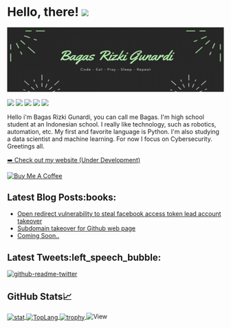 # Hello, there! <img src="https://raw.githubusercontent.com/MartinHeinz/MartinHeinz/master/wave.gif" width="30px">
<img src="https://github.com/w1th0ut/w1th0ut/blob/main/w1th0ut-banner.png">
<p><a href="https://www.twitter.com/bags_rg" target="_blank"><img src="https://img.shields.io/badge/twitter-%231DA1F2.svg?&style=for-the-badge&logo=twitter&logoColor=white" height=25></a> <a href="https://www.linkedin.com/in/bagasgunardi" target="_blank"><img src="https://img.shields.io/badge/linkedin-%230077B5.svg?&style=for-the-badge&logo=linkedin&logoColor=white" height=25></a> <a href="https://www.instagram.com/bags.rz" target="_blank"><img src="https://img.shields.io/badge/instagram-%23E4405F.svg?&style=for-the-badge&logo=instagram&logoColor=white" height=25></a> <a href="https://medium.com/@bagasgunardi" target="_blank"><img src="https://img.shields.io/badge/medium-%2312100E.svg?&style=for-the-badge&logo=medium&logoColor=white" height=25></a> <a href="https://dev.to/w1th0ut" target="_blank"><img src="https://img.shields.io/badge/DEV.TO-%230A0A0A.svg?&style=for-the-badge&logo=dev-dot-to&logoColor=white" height=25></a></p>
Hello i'm Bagas Rizki Gunardi, you can call me Bagas. I'm high school student at an Indonesian school. I really like technology, such as robotics, automation, etc. My first and favorite language is Python. I'm also studying a data scientist and machine learning. For now I focus on Cybersecurity. Greetings all.
<p><a href="https://w1th0ut.github.io" target="_blank">➡️ Check out my website (Under Development)</a></p>
  <a href="https://www.buymeacoffee.com/bagas" target="_blank" rel="noreferrer nofollow">
      <img src="https://cdn.buymeacoffee.com/buttons/default-orange.png" alt="Buy Me A Coffee" height="40" width="170" >
    </a>
<h2>Latest Blog Posts:books:</h2>
  <ul>
    <li><a href="https://medium.com/@bagasgunardi/open-redirect-xss-to-stealing-facebook-token-49fb476c2f3b?source=user_profile---------0----------------------------" target="_blank">Open redirect vulnerability to steal facebook access token lead account takeover</a></li><li><a href="https://medium.com/@bagasgunardi/how-github-page-takeover-works-66a232dff355?source=user_profile---------0----------------------------">Subdomain takeover for Github web page</a></li><li><a href="javascript:alert('Coming Soon!')">Coming Soon..</a></li>
  </ul>
<h2>Latest Tweets:left_speech_bubble:</h2>
<p><a href="https://twitter.com/bags_rg" target="_blank"><img src="https://github-readme-twitter.gazf.vercel.app/api?id=bags_rg&amp;layout=wide" alt="github-readme-twitter"></a></p>
<h2>GitHub Stats&#x1f4c8;</h2>
<a href="https://github.com/w1th0ut/">
  <img align="center" src="https://github-readme-stats.vercel.app/api?username=w1th0ut&show_icons=true" alt="stat"/>
</a>

<a href="https://github.com/w1th0ut/">
  <img align="center" src="https://github-readme-stats.vercel.app/api/top-langs/?username=w1th0ut" alt="TopLang"/>
</a>
<a href="https://github.com/w1th0ut/">
  <img align="center" src="https://github-profile-trophy.vercel.app/?username=w1th0ut&theme=onedark" alt="trophy"/>
</a>

<img src="https://views.whatilearened.today/views/github/w1th0ut/views.svg" alt="View">

